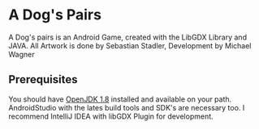 # A Dog's Pairs

A Dog's pairs is an Android Game, created with the LibGDX Library and JAVA. All Artwork is done by Sebastian Stadler, Development by Michael Wagner

## Prerequisites

You should have [OpenJDK 1.8](https://adoptopenjdk.net/) installed and available on your path. AndroidStudio with the lates build tools and SDK's are necessary too. I recommend IntelliJ IDEA with libGDX Plugin for development.